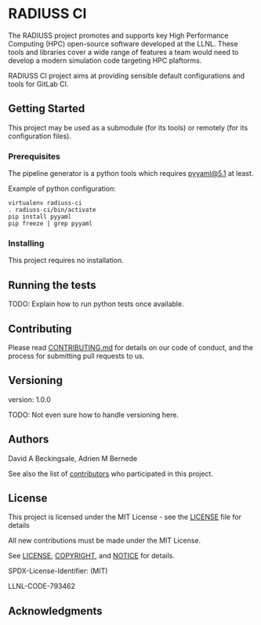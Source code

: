 # RADIUSS CI

The RADIUSS project promotes and supports key High Performance Computing (HPC) open-source software developed at the LLNL. These tools and libraries cover a wide range of features a team would need to develop a modern simulation code targeting HPC plaftorms.

RADIUSS CI project aims at providing sensible default configurations and tools for GitLab CI.

## Getting Started

This project may be used as a submodule (for its tools) or remotely (for its configuration files).

### Prerequisites

The pipeline generator is a python tools which requires pyyaml@5.1 at least.

Example of python configuration:

```
virtualenv radiuss-ci
. radiuss-ci/bin/activate
pip install pyyaml
pip freeze | grep pyyaml
```

### Installing

This project requires no installation.

## Running the tests

TODO: Explain how to run python tests once available.

## Contributing

Please read [CONTRIBUTING.md](https://github.com/LLNL/radiuss-ci/CONTRIBUTING.md) for details on our code of conduct, and the process for submitting pull requests to us.

## Versioning

version: 1.0.0

TODO: Not even sure how to handle versioning here.

## Authors

David A Beckingsale, Adrien M Bernede

See also the list of [contributors](https://github.com/LLNL/radiuss-ci/contributors) who participated in this project.

## License

This project is licensed under the MIT License - see the [LICENSE](LICENSE) file for details

All new contributions must be made under the MIT License.

See [LICENSE](https://github.com/LLNL/radiuss-ci/blob/master/LICENSE),
[COPYRIGHT](https://github.com/LLNL/radiuss-ci/blob/master/COPYRIGHT), and
[NOTICE](https://github.com/LLNL/radiuss-ci/blob/master/NOTICE) for details.

SPDX-License-Identifier: (MIT)

LLNL-CODE-793462


## Acknowledgments


